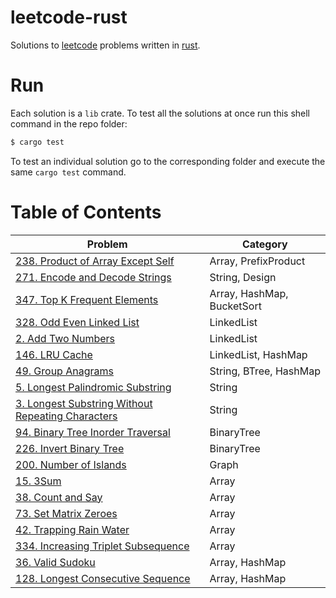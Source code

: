 # leetcode-rust

Solutions to [leetcode](https://leetcode.com/) problems written in [rust](https://rust-lang.org/).

# Run

Each solution is a `lib` crate. To test all the solutions at once run this shell command in the repo folder:

```sh
$ cargo test
```

To test an individual solution go to the corresponding folder and execute the same `cargo test` command.

# Table of Contents

|                                                         Problem                                                  |          Category          |
| ---------------------------------------------------------------------------------------------------------------- | ------------------------   |
| [238. Product of Array Except Self](238-product-of-array-except-self/src/lib.rs)                                 | Array, PrefixProduct       |
| [271. Encode and Decode Strings](271-encode-and-decode-strings/src/lib.rs)                                       | String, Design             |
| [347. Top K Frequent Elements](347-top-k-frequent-elements/src/lib.rs)                                           | Array, HashMap, BucketSort |
| [328. Odd Even Linked List](328-odd-even-linked-list/src/lib.rs)                                                 | LinkedList                 |
| [2. Add Two Numbers](2-add-two-numbers/src/lib.rs)                                                               | LinkedList                 |
| [146. LRU Cache](146-lru-cache/src/lib.rs)                                                                       | LinkedList, HashMap        |
| [49. Group Anagrams](49-group-anagrams/src/lib.rs)                                                               | String, BTree, HashMap     |
| [5. Longest Palindromic Substring](5-longest-palindromic-substring/src/lib.rs)                                   | String                     |
| [3. Longest Substring Without Repeating Characters](3-longest-substring-without-repeating-characters/src/lib.rs) | String                     |
| [94. Binary Tree Inorder Traversal](94-binary-tree-inorder-traversal/src/lib.rs)                                 | BinaryTree                 |
| [226. Invert Binary Tree](226-invert-binary-tree/src/lib.rs)                                                     | BinaryTree                 |
| [200. Number of Islands](200-number-of-islands/src/lib.rs)                                                       | Graph                      |
| [15. 3Sum](15-three-sum/src/lib.rs)                                                                              | Array                      |
| [38. Count and Say](38-count-and-say/src/lib.rs)                                                                 | Array                      |
| [73. Set Matrix Zeroes](73-set-matrix-zeroes/src/lib.rs)                                                         | Array                      |
| [42. Trapping Rain Water](42-trapping-rain-water/src/lib.rs)                                                     | Array                      |
| [334. Increasing Triplet Subsequence](334-increasing-triplet-subsequence/src/lib.rs)                             | Array                      |
| [36. Valid Sudoku](36-valid-sudoku/src/lib.rs)                                                                   | Array, HashMap             |
| [128. Longest Consecutive Sequence](128-longest-consecutive-sequence/src/lib.rs)                                 | Array, HashMap             |
